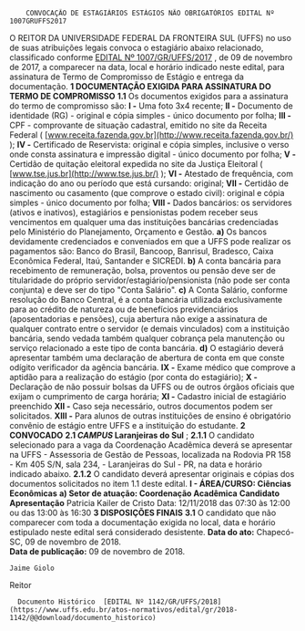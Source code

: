         CONVOCAÇÃO DE ESTAGIÁRIOS ESTÁGIOS NÃO OBRIGATÓRIOS EDITAL Nº 1007GRUFFS2017  

 O REITOR DA UNIVERSIDADE FEDERAL DA FRONTEIRA SUL (UFFS) no uso de suas atribuições legais convoca o estagiário abaixo relacionado, classificado conforme [EDITAL Nº 1007/GR/UFFS/2017](https://www.uffs.edu.br/atos-normativos/edital/gr/2017-1007)  , de 09 de novembro de 2017, a comparecer na data, local e horário indicado neste edital, para assinatura de Termo de Compromisso de Estágio e entrega da documentação.  **1 DOCUMENTAÇÃO EXIGIDA PARA ASSINATURA DO TERMO DE COMPROMISSO**  **1.1** Os documentos exigidos para a assinatura do termo de compromisso são: **I -** Uma foto 3x4 recente; **II -** Documento de identidade (RG) - original e cópia simples - único documento por folha; **III -** CPF - comprovante de situação cadastral, emitido no site da Receita Federal ( [www.receita.fazenda.gov.br](http://www.receita.fazenda.gov.br/)  ); **IV -** Certificado de Reservista: original e cópia simples, inclusive o verso onde consta assinatura e impressão digital - único documento por folha; **V -** Certidão de quitação eleitoral expedida no site da Justiça Eleitoral ( [www.tse.jus.br](http://www.tse.jus.br/)  ); **VI -** Atestado de frequência, com indicação do ano ou período que está cursando: original; **VII -** Certidão de nascimento ou casamento (que comprove o estado civil): original e cópia simples - único documento por folha; **VIII -** Dados bancários: os servidores (ativos e inativos), estagiários e pensionistas podem receber seus vencimentos em qualquer uma das instituições bancárias credenciadas pelo Ministério do Planejamento, Orçamento e Gestão. **a)** Os bancos devidamente credenciados e conveniados em que a UFFS pode realizar os pagamentos são: Banco do Brasil, Bancoop, Banrisul, Bradesco, Caixa Econômica Federal, Itaú, Santander e SICREDI. **b)** A conta bancária para recebimento de remuneração, bolsa, proventos ou pensão deve ser de titularidade do próprio servidor/estagiário/pensionista (não pode ser conta conjunta) e deve ser do tipo "Conta Salário". **c)** A Conta Salário, conforme resolução do Banco Central, é a conta bancária utilizada exclusivamente para ao crédito de natureza ou de benefícios previdenciários (aposentadorias e pensões), cuja abertura não exige a assinatura de qualquer contrato entre o servidor (e demais vinculados) com a instituição bancária, sendo vedada também qualquer cobrança pela manutenção ou serviço relacionado a este tipo de conta bancária. **d)** O estagiário deverá apresentar também uma declaração de abertura de conta em que conste odígito verificador da agência bancária. **IX -** Exame médico que comprove a aptidão para a realização do estágio (por conta do estagiário); **X -** Declaração de não possuir bolsas da UFFS ou de outros órgãos oficiais que exijam o cumprimento de carga horária; **XI -** Cadastro inicial de estagiário preenchido **XII -** Caso seja necessário, outros documentos podem ser solicitados. **XIII -** Para alunos de outras instituições de ensino é obrigatório convênio de estágio entre UFFS e a instituição do estudante.  **2 CONVOCADO**  **2.1 *CAMPUS* Laranjeiras do Sul** ; **2.1.1** O candidato selecionado para a vaga da Coordenação Acadêmica deverá se apresentar na UFFS - Assessoria de Gestão de Pessoas, localizada na Rodovia PR 158 - Km 405 S/N, sala 234, - Laranjeiras do Sul - PR, na data e horário indicado abaixo. **2.1.2** O candidato deverá apresentar originais e cópias dos documentos solicitados no item 1.1 deste edital. **I - ÁREA/CURSO: Ciências Econômicas**  **a) Setor de atuação: Coordenação Acadêmica**       **Candidato**    **Apresentação**      Patricia Kailer de Cristo   Data: 12/11/2018 das 07:30 às 12:00 ou das 13:00 às 16:30      **3 DISPOSIÇÕES FINAIS**  **3.1** O candidato que não comparecer com toda a documentação exigida no local, data e horário estipulado neste edital será considerado desistente.      **Data do ato:** Chapecó-SC, 09 de novembro de 2018.   
 **Data de publicação:**  09 de novembro de 2018. 

    Jaime Giolo   
 Reitor 

      Documento Histórico  [EDITAL Nº 1142/GR/UFFS/2018](https://www.uffs.edu.br/atos-normativos/edital/gr/2018-1142/@@download/documento_historico)     
      